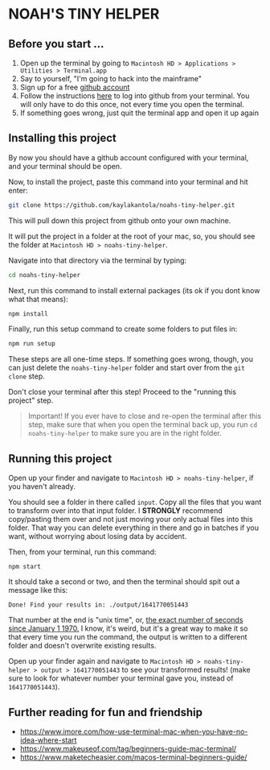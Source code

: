 # NOAH'S TINY HELPER

## Before you start ... 

1. Open up the terminal by going to `Macintosh HD > Applications > Utilities > Terminal.app` 
2. Say to yourself, "I'm going to hack into the mainframe"
3. Sign up for a free [github account](https://github.com/) 
4. Follow the instructions [here](https://docs.github.com/en/get-started/quickstart/set-up-git#setting-up-git) to log into github from your terminal. You will only have to do this once, not every time you open the terminal.
5. If something goes wrong, just quit the terminal app and open it up again 

## Installing this project

By now you should have a github account configured with your terminal, and your terminal should be open. 

Now, to install the project, paste this command into your terminal and hit enter:

```sh
git clone https://github.com/kaylakantola/noahs-tiny-helper.git
```

This will pull down this project from github onto your own machine. 

It will put the project in a folder at the root of your mac, so, you should see the folder at `Macintosh HD > noahs-tiny-helper`.

Navigate into that directory via the terminal by typing:

```sh
cd noahs-tiny-helper
```

Next, run this command to install external packages (its ok if you dont know what that means):

```sh
npm install
```

Finally, run this setup command to create some folders to put files in: 

```sh
npm run setup
```

These steps are all one-time steps. If something goes wrong, though, you can just delete the `noahs-tiny-helper` folder and start over from the `git clone` step.

Don't close your terminal after this step! Proceed to the "running this project" step.

> Important! If you ever have to close and re-open the terminal after this step, make sure that when you open the terminal back up, you run `cd noahs-tiny-helper` to make sure you are in the right folder.

## Running this project

Open up your finder and navigate to `Macintosh HD > noahs-tiny-helper`, if you haven't already.

You should see a folder in there called `input`. Copy all the files that you want to transform over into that input folder. I **STRONGLY** recommend copy/pasting them over and not just moving your only actual files into this folder. That way you can delete everything in there and go in batches if you want, without worrying about losing data by accident.

Then, from your terminal, run this command:

```npm start```

It should take a second or two, and then the terminal should spit out a message like this:

`Done! Find your results in: ./output/1641770051443`

That number at the end is "unix time", or, [the exact number of seconds since January 1 1970.](https://en.wikipedia.org/wiki/Unix_time) I know, it's weird, but it's a great way to make it so that every time you run the command, the output is written to a different folder and doesn't overwrite existing results.

Open up your finder again and navigate to `Macintosh HD > noahs-tiny-helper > output > 1641770051443` to see your transformed results! (make sure to look for whatever number your terminal gave you, instead of `1641770051443`).

## Further reading for fun and friendship

- https://www.imore.com/how-use-terminal-mac-when-you-have-no-idea-where-start
- https://www.makeuseof.com/tag/beginners-guide-mac-terminal/
- https://www.maketecheasier.com/macos-terminal-beginners-guide/
